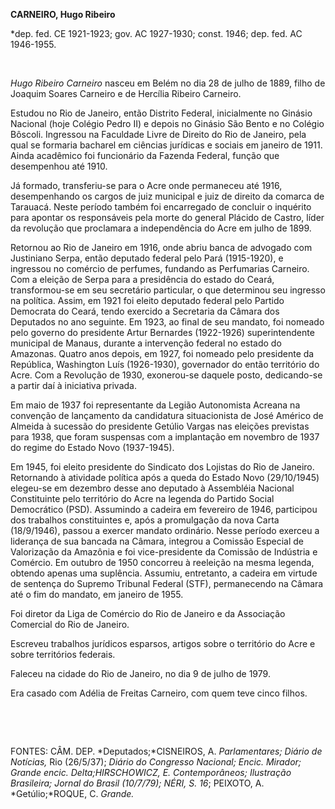 **CARNEIRO, Hugo Ribeiro**

\*dep. fed. CE 1921-1923; gov. AC 1927-1930; const. 1946; dep. fed. AC
1946-1955.

 

*Hugo Ribeiro Carneiro* nasceu em Belém no dia 28 de julho de 1889,
filho de Joaquim Soares Carneiro e de Hercília Ribeiro Carneiro.

Estudou no Rio de Janeiro, então Distrito Federal, inicialmente no
Ginásio Nacional (hoje Colégio Pedro II) e depois no Ginásio São Bento e
no Colégio Bôscoli. Ingressou na Faculdade Livre de Direito do Rio de
Janeiro, pela qual se formaria bacharel em ciências jurídicas e sociais
em janeiro de 1911. Ainda acadêmico foi funcionário da Fazenda Federal,
função que desempenhou até 1910.

Já formado, transferiu-se para o Acre onde permaneceu até 1916,
desempenhando os cargos de juiz municipal e juiz de direito da comarca
de Tarauacá. Neste período também foi encarregado de concluir o
inquérito para apontar os responsáveis pela morte do general Plácido de
Castro, líder da revolução que proclamara a independência do Acre em
julho de 1899.

Retornou ao Rio de Janeiro em 1916, onde abriu banca de advogado com
Justiniano Serpa, então deputado federal pelo Pará (1915-1920), e
ingressou no comércio de perfumes, fundando as Perfumarias Carneiro. Com
a eleição de Serpa para a presidência do estado do Ceará, transformou-se
em seu secretário particular, o que determinou seu ingresso na política.
Assim, em 1921 foi eleito deputado federal pelo Partido Democrata do
Ceará, tendo exercido a Secretaria da Câmara dos Deputados no ano
seguinte. Em 1923, ao final de seu mandato, foi nomeado pelo governo do
presidente Artur Bernardes (1922-1926) superintendente municipal de
Manaus, durante a intervenção federal no estado do Amazonas. Quatro anos
depois, em 1927, foi nomeado pelo presidente da República, Washington
Luís (1926-1930), governador do então território do Acre. Com a
Revolução de 1930, exonerou-se daquele posto, dedicando-se a partir daí
à iniciativa privada.

Em maio de 1937 foi representante da Legião Autonomista Acreana na
convenção de lançamento da candidatura situacionista de José Américo de
Almeida à sucessão do presidente Getúlio Vargas nas eleições previstas
para 1938, que foram suspensas com a implantação em novembro de 1937 do
regime do Estado Novo (1937-1945).

Em 1945, foi eleito presidente do Sindicato dos Lojistas do Rio de
Janeiro. Retornando à atividade política após a queda do Estado Novo
(29/10/1945) elegeu-se em dezembro desse ano deputado à Assembléia
Nacional Constituinte pelo território do Acre na legenda do Partido
Social Democrático (PSD). Assumindo a cadeira em fevereiro de 1946,
participou dos trabalhos constituintes e, após a promulgação da nova
Carta (18/9/1946), passou a exercer mandato ordinário. Nesse período
exerceu a liderança de sua bancada na Câmara, integrou a Comissão
Especial de Valorização da Amazônia e foi vice-presidente da Comissão de
Indústria e Comércio. Em outubro de 1950 concorreu à reeleição na mesma
legenda, obtendo apenas uma suplência. Assumiu, entretanto, a cadeira em
virtude de sentença do Supremo Tribunal Federal (STF), permanecendo na
Câmara até o fim do mandato, em janeiro de 1955.

Foi diretor da Liga de Comércio do Rio de Janeiro e da Associação
Comercial do Rio de Janeiro.

Escreveu trabalhos jurídicos esparsos, artigos sobre o território do
Acre e sobre territórios federais.

Faleceu na cidade do Rio de Janeiro, no dia 9 de julho de 1979.

Era casado com Adélia de Freitas Carneiro, com quem teve cinco filhos.

 

 

FONTES: CÂM. DEP. *Deputados;*CISNEIROS, A. *Parlamentares; Diário de
Notícias,* Rio (26/5/37); *Diário do Congresso Nacional;* *Encic.
Mirador; Grande encic. Delta;*HIRSCHOWICZ, E. *Contemporâneos;
Ilustração* *Brasileira; Jornal do Brasil* (10/7/79); NÉRI, S*. 16*;
PEIXOTO, A. *Getúlio;*ROQUE, C. *Grande.*

 
